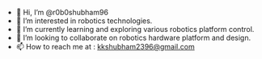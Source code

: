 - 👋 Hi, I’m @r0b0shubham96
- 👀 I’m interested in robotics technologies.
- 🌱 I’m currently learning and exploring various robotics platform control.
- 💞️ I’m looking to collaborate on robotics hardware platform and design.
- 📫 How to reach me at : kkshubham2396@gmail.com

<!---
r0b0shubham96/r0b0shubham96 is a ✨ special ✨ repository because its `README.md` (this file) appears on your GitHub profile.
You can click the Preview link to take a look at your changes.
--->
